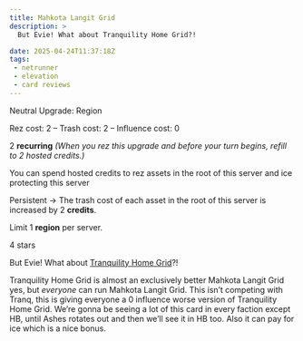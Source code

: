 ```yaml
---
title: Mahkota Langit Grid
description: >
  But Evie! What about Tranquility Home Grid?!

date: 2025-04-24T11:37:18Z
tags:
 - netrunner
 - elevation
 - card reviews
---
```


<card-frame name="mahkota" side="corp" stars="4" src="https://cdn.ewie.online/20250424113750-Image.jpeg">

<div class="visually-hidden" id="card-name-mahkota">

Neutral Upgrade: Region

Rez cost: 2 – Trash cost: 2 – Influence cost: 0

2 **recurring** _(When you rez this upgrade and before your turn begins, refill to 2 hosted credits.)_

You can spend hosted credits to rez assets in the root of this server and ice protecting this server

Persistent → The trash cost of each asset in the root of this server is increased by 2 **credits**.

Limit 1 **region** per server.

4 stars

</div>

</card-frame>

<script type="module" src="/assets/js/components/card-frame.js"></script>

But Evie! What about [Tranquility Home Grid](https://netrunnerdb.com/en/card/26105)?!

Tranquility Home Grid is almost an exclusively better Mahkota Langit Grid yes, but *everyone* can run Mahkota Langit Grid. This isn’t competing with Tranq, this is giving everyone a 0 influence worse version of Tranquility Home Grid. We’re gonna be seeing a lot of this card in every faction except HB, until Ashes rotates out and then we’ll see it in HB too. Also it can pay for ice which is a nice bonus.
